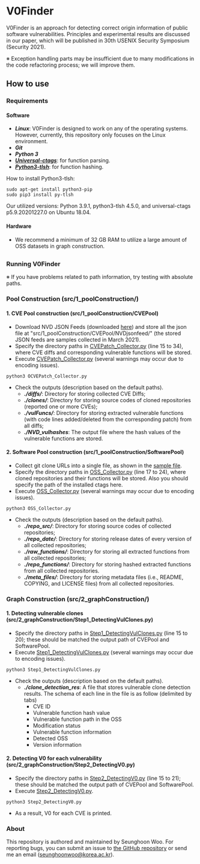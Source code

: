 # V0Finder 
V0Finder is an approach for detecting correct origin information of public software vulnerabilities.
Principles and experimental results are discussed in our paper, which will be published in 30th USENIX Security Symposium (Security 2021).

※ Exception handling parts may be insufficient due to many modifications in the code refactoring process; we will improve them.

## How to use
### Requirements

#### Software
* ***Linux***: V0Finder is designed to work on any of the operating systems. However, currently, this repository only focuses on the Linux environment.
* ***Git***
* ***Python 3***
* ***[Universal-ctags](https://github.com/universal-ctags/ctags)***: for function parsing.
* ***[Python3-tlsh](https://pypi.org/project/python-tlsh/)***: for function hashing.

How to install Python3-tlsh:

```
sudo apt-get install python3-pip
sudo pip3 install py-tlsh
```

Our utilized versions: Python 3.9.1, python3-tlsh 4.5.0, and universal-ctags p5.9.20201227.0 on Ubuntu 18.04.

#### Hardware
* We recommend a minimum of 32 GB RAM to utilize a large amount of OSS datasets in graph construction.
##

### Running V0Finder

※ If you have problems related to path information, try testing with absolute paths.

### Pool Construction (src/1_poolConstruction/)

#### 1. CVE Pool construction (src/1_poolConstruction/CVEPool)
 - Download NVD JSON Feeds (downloaded [here](https://nvd.nist.gov/vuln/data-feeds)) and store all the json file at "src/1_poolConstruction/CVEPool/NVDjsonfeed/" (the stored JSON feeds are samples collected in March 2021).
 - Specify the directory paths in [CVEPatch_Collector.py](https://github.com/WOOSEUNGHOON/V0Finder-dev/blob/main/src/1_poolConstruction/CVEPool/CVEPatch_Collector.py) (line 15 to 34), where CVE diffs and corresponding vulnerable functions will be stored. 
 - Execute [CVEPatch_Collector.py](https://github.com/WOOSEUNGHOON/V0Finder-dev/blob/main/src/1_poolConstruction/CVEPool/CVEPatch_Collector.py) (several warnings may occur due to encoding issues).
 ```
 python3 OCVEPatch_Collector.py
 ```
 - Check the outputs (description based on the default paths).
   * ***./diffs/***: Directory for storing collected CVE Diffs;
   * ***./clones/***: Directory for storing source codes of cloned repositories (reported one or more CVEs);
   * ***./vulFuncs/***: Directory for storing extracted vulnerable functions (with code lines added/deleted from the corresponding patch) from all diffs;
   * ***./NVD_vulhashes***: The output file where the hash values of the vulnerable functions are stored.

#### 2. Software Pool construction (src/1_poolConstruction/SoftwarePool)
 - Collect git clone URLs into a single file, as shown in the [sample file](https://github.com/WOOSEUNGHOON/V0Finder-dev/blob/main/src/1_poolConstruction/SoftwarePool/sample).
 - Specify the directory paths in [OSS_Collector.py](https://github.com/WOOSEUNGHOON/V0Finder-dev/blob/main/src/1_poolConstruction/SoftwarePool/OSS_Collector.py) (line 17 to 24), where cloned repositories and their functions will be stored. Also you should specify the path of the installed ctags here.
 - Execute [OSS_Collector.py](https://github.com/WOOSEUNGHOON/V0Finder-dev/blob/main/src/1_poolConstruction/SoftwarePool/OSS_Collector.py) (several warnings may occur due to encoding issues).
 ```
 python3 OSS_Collector.py
 ```
 - Check the outputs (description based on the default paths).
   * ***./repo_src/***: Directory for storing source codes of collected repositories;
   * ***./repo_date/***: Directory for storing release dates of every version of all collected repositories;
   * ***./raw_functions/***: Directory for storing all extracted functions from all collected repositories;
   * ***./repo_functions/***: Directory for storing hashed extracted functions from all collected repositories.
   * ***./meta_files/***: Directory for storing metadata files (i.e., README, COPYING, and LICENSE files) from all collected repositories.

### Graph Construction (src/2_graphConstruction/)

#### 1. Detecting vulnerable clones (src/2_graphConstruction/Step1_DetectingVulClones.py)
 - Specify the directory paths in [Step1_DetectingVulClones.py](https://github.com/WOOSEUNGHOON/V0Finder-dev/blob/main/src/2_graphConstruction/Step1_DetectingVulClones.py) (line 15 to 20); these should be matched the output path of CVEPool and SoftwarePool.
 - Execute [Step1_DetectingVulClones.py](https://github.com/WOOSEUNGHOON/V0Finder-dev/blob/main/src/2_graphConstruction/Step1_DetectingVulClones.py) (several warnings may occur due to encoding issues).
 ```
 python3 Step1_DetectingVulClones.py
 ```
 - Check the outputs (description based on the default paths).
   * ***./clone_detection_res***: A file that stores vulnerable clone detection results. The schema of each line in the file is as follow (delimited by tabs)
     * CVE ID
     * Vulnerable function hash value
     * Vulnerable function path in the OSS
     * Modification status
     * Vulnerable function information
     * Detected OSS
     * Version information
      
#### 2. Detecting V0 for each vulnerability (src/2_graphConstruction/Step2_DetectingV0.py)
 - Specify the directory paths in [Step2_DetectingV0.py](https://github.com/WOOSEUNGHOON/V0Finder-dev/blob/main/src/2_graphConstruction/Step2_DetectingV0.py) (line 15 to 21); these should be matched the output path of CVEPool and SoftwarePool.
 - Execute [Step2_DetectingV0.py](https://github.com/WOOSEUNGHOON/V0Finder-dev/blob/main/src/2_graphConstruction/Step2_DetectingV0.py).
 ```
 python3 Step2_DetectingV0.py
 ```
 - As a result, V0 for each CVE is printed.

### About
This repository is authored and maintained by Seunghoon Woo.
For reporting bugs, you can submit an issue to [the GitHub repository](https://github.com/WOOSEUNGHOON/V0Finder-public) or send me an email (<seunghoonwoo@korea.ac.kr>).
